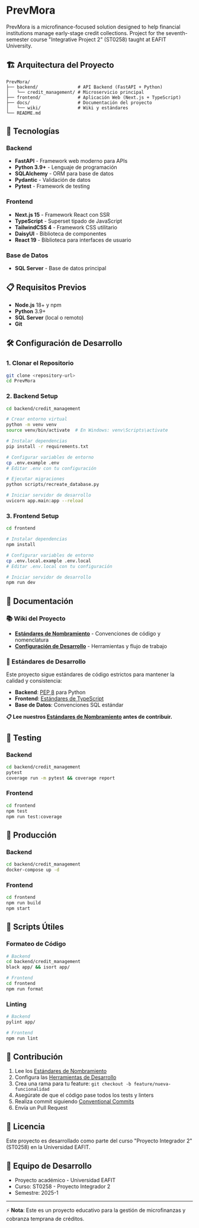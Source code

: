 # PrevMora

PrevMora is a microfinance-focused solution designed to help financial institutions manage early-stage credit collections. Project for the seventh-semester course "Integrative Project 2" (ST0258) taught at EAFIT University.

## 🏗️ Arquitectura del Proyecto

```
PrevMora/
├── backend/               # API Backend (FastAPI + Python)
│   └── credit_management/ # Microservicio principal
├── frontend/              # Aplicación Web (Next.js + TypeScript)
├── docs/                  # Documentación del proyecto
│   └── wiki/              # Wiki y estándares
└── README.md
```

## 🚀 Tecnologías

### Backend
- **FastAPI** - Framework web moderno para APIs
- **Python 3.9+** - Lenguaje de programación
- **SQLAlchemy** - ORM para base de datos
- **Pydantic** - Validación de datos
- **Pytest** - Framework de testing

### Frontend
- **Next.js 15** - Framework React con SSR
- **TypeScript** - Superset tipado de JavaScript
- **TailwindCSS 4** - Framework CSS utilitario
- **DaisyUI** - Biblioteca de componentes
- **React 19** - Biblioteca para interfaces de usuario

### Base de Datos
- **SQL Server** - Base de datos principal

## 📋 Requisitos Previos

- **Node.js** 18+ y npm
- **Python** 3.9+
- **SQL Server** (local o remoto)
- **Git**

## 🛠️ Configuración de Desarrollo

### 1. Clonar el Repositorio
```bash
git clone <repository-url>
cd PrevMora
```

### 2. Backend Setup
```bash
cd backend/credit_management

# Crear entorno virtual
python -m venv venv
source venv/bin/activate  # En Windows: venv\Scripts\activate

# Instalar dependencias
pip install -r requirements.txt

# Configurar variables de entorno
cp .env.example .env
# Editar .env con tu configuración

# Ejecutar migraciones
python scripts/recreate_database.py

# Iniciar servidor de desarrollo
uvicorn app.main:app --reload
```

### 3. Frontend Setup
```bash
cd frontend

# Instalar dependencias
npm install

# Configurar variables de entorno
cp .env.local.example .env.local
# Editar .env.local con tu configuración

# Iniciar servidor de desarrollo
npm run dev
```

## 📖 Documentación

### 📚 Wiki del Proyecto
- **[Estándares de Nombramiento](docs/wiki/naming-standards.md)** - Convenciones de código y nomenclatura
- **[Configuración de Desarrollo](docs/wiki/development-setup.md)** - Herramientas y flujo de trabajo

### 🔧 Estándares de Desarrollo

Este proyecto sigue estándares de código estrictos para mantener la calidad y consistencia:

- **Backend**: [PEP 8](https://peps.python.org/pep-0008/) para Python
- **Frontend**: [Estándares de TypeScript](https://typescript-lang.org/docs/handbook/declaration-files/do-s-and-don-ts.html)
- **Base de Datos**: Convenciones SQL estándar

**📋 Lee nuestros [Estándares de Nombramiento](docs/wiki/naming-standards.md) antes de contribuir.**

## 🧪 Testing

### Backend
```bash
cd backend/credit_management
pytest
coverage run -m pytest && coverage report
```

### Frontend
```bash
cd frontend
npm test
npm run test:coverage
```

## 🚀 Producción

### Backend
```bash
cd backend/credit_management
docker-compose up -d
```

### Frontend
```bash
cd frontend
npm run build
npm start
```

## 📝 Scripts Útiles

### Formateo de Código
```bash
# Backend
cd backend/credit_management
black app/ && isort app/

# Frontend
cd frontend
npm run format
```

### Linting
```bash
# Backend
pylint app/

# Frontend
npm run lint
```

## 🤝 Contribución

1. Lee los [Estándares de Nombramiento](docs/wiki/naming-standards.md)
2. Configura las [Herramientas de Desarrollo](docs/wiki/development-setup.md)
3. Crea una rama para tu feature: `git checkout -b feature/nueva-funcionalidad`
4. Asegúrate de que el código pase todos los tests y linters
5. Realiza commit siguiendo [Conventional Commits](https://www.conventionalcommits.org/)
6. Envía un Pull Request

## 📄 Licencia

Este proyecto es desarrollado como parte del curso "Proyecto Integrador 2" (ST0258) en la Universidad EAFIT.

## 👥 Equipo de Desarrollo

- Proyecto académico - Universidad EAFIT
- Curso: ST0258 - Proyecto Integrador 2
- Semestre: 2025-1

---

⚡ **Nota**: Este es un proyecto educativo para la gestión de microfinanzas y cobranza temprana de créditos.
